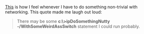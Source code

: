 [This](http://dbvt.com/blog/archive/2005/03/04/1378.aspx) is how I feel
whenever I have to do something non-trivial with networking. This quote
made me laugh out loud:

> There may be some **c:\\\>ipDoSomethingNutty
> -/WithSomeWeirdAssSwitch** statement I could run probably.
